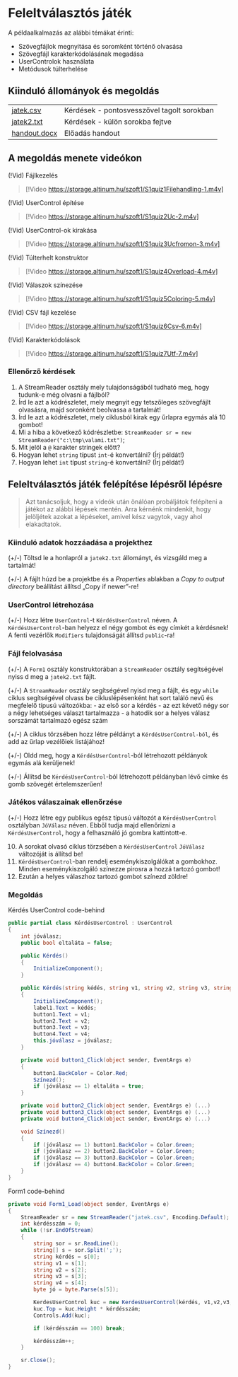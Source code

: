# Feleltválasztós játék
A példaalkalmazás az alábbi témákat érinti:
 - Szövegfájlok megnyitása és soromként történő olvasása 
 - Szövegfájl karakterkódolásának megadása
-  UserControlok használata 
- Metódusok túlterhelése

## Kiinduló állományok és megoldás
|||
|-|-|
|[jatek.csv](jatek.csv)|  Kérdések - pontosvesszővel tagolt sorokban|
|[jatek2.txt](jatek2.txt)|Kérdések - külön sorokba fejtve|
|[handout.docx](handout.docx)|Előadás handout|
## A megoldás menete videókon

(!Vid) Fájlkezelés
> [!Video https://storage.altinum.hu/szoft1/S1quiz1Filehandling-1.m4v]

(!Vid) UserControl építése
> [!Video https://storage.altinum.hu/szoft1/S1quiz2Uc-2.m4v]

(!Vid) UserControl-ok kirakása
> [!Video https://storage.altinum.hu/szoft1/S1quiz3Ucfromon-3.m4v]

(!Vid) Túlterhelt konstruktor
> [!Video https://storage.altinum.hu/szoft1/S1quiz4Overload-4.m4v]

(!Vid) Válaszok színezése
> [!Video https://storage.altinum.hu/szoft1/S1quiz5Coloring-5.m4v]

(!Vid) CSV fájl kezelése
> [!Video https://storage.altinum.hu/szoft1/S1quiz6Csv-6.m4v]

(!Vid) Karakterkódolások
> [!Video https://storage.altinum.hu/szoft1/S1quiz7Utf-7.m4v]


### Ellenőrző kérdések 

1.  A StreamReader osztály mely tulajdonságából tudható meg, hogy tudunk-e még olvasni a fájlból?
2.  Írd le azt a kódrészletet, mely megnyit egy tetszőleges szövegfájlt olvasásra, majd soronként beolvassa a tartalmát!
3.  Írd le azt a kódrészletet, mely ciklusból kirak egy űrlapra egymás alá 10 gombot!
4.  Mi a hiba a következő kódrészletbe: `StreamReader sr = new StreamReader("c:\tmp\valami.txt")`;
5.  Mit jelöl a `@` karakter stringek előtt?
6.  Hogyan lehet `string` típust `int`-é konvertálni? (Írj példát!)
7.  Hogyan lehet `int` típust `string`-é konvertálni? (Írj példát!)

## Feleltválasztós játék felépítése lépésről lépésre

> Azt tanácsoljuk, hogy a videók után önálóan probáljátok felépíteni a játékot az alábbi lépések mentén. Arra kérnénk mindenkit, hogy jelöljétek azokat a lépéseket, amivel kész vagytok, vagy ahol elakadtatok. 

### Kiinduló adatok hozzáadása a projekthez

(+/-) Töltsd le a honlapról a `jatek2.txt` állományt, és vizsgáld meg a tartalmát!

(+/-) A fájlt húzd be a projektbe és a *Properties* ablakban a *Copy to output directory* beállítást állítsd „Copy if newer”-re!

### UserControl létrehozása

(+/-) Hozz létre `UserControl`-t `KérdésUserControl` néven. A `KérdésUserControl`-ban helyezz el négy gombot és egy címkét a kérdésnek! A fenti vezérlők `Modifiers` tulajdonságát állítsd `public`-ra!

### Fájl felolvasása

(+/-) A `Form1` osztály konstruktorában a `StreamReader` osztály segítségével nyiss d meg a `jatek2.txt` fájlt.

(+/-) A `StreamReader` osztály segítségével nyisd meg a fájlt, és egy `while` ciklus segítségével olvass be cikluslépésenként hat sort találó nevű és megfelelő típusú változókba:
    -   az első sor a kérdés
    -   az ezt kévető négy sor a négy lehetséges választ tartalmazza
    -   a hatodik sor a helyes válasz sorszámát tartalmazó egész szám

(+/-) A ciklus törzsében hozz létre példányt a `KérdésUserControl-ból`, és add az űrlap vezélőiek listájához!

(+/-) Oldd meg, hogy a `KérdésUserControl`-ból létrehozott példányok egymás alá kerüljenek!

(+/-) Állítsd be `KérdésUserControl`-ból létrehozott példányban lévő címke és gomb szövegét értelemszerűen!

### Játékos válaszainak ellenőrzése

(+/-) Hozz létre egy publikus egész típusú változót a `KérdésUserControl` osztályban `JóVálasz` néven. Ebből tudja majd ellenőrizni a `KérdésUserControl`, hogy a felhasználó jó gombra kattintott-e.

10.  A sorokat olvasó ciklus törzsében a `KérdésUserControl` `JóVálasz` változóját is állítsd be!
11.  `KérdésUserControl`-ban rendelj eseménykiszolgálókat a gombokhoz. Minden eseménykiszolgáló színezze pirosra a hozzá tartozó gombot!
12.  Ezután a helyes válaszhoz tartozó gombot színezd zöldre!

### Megoldás

Kérdés UserControl code-behind
``` csharp
public partial class KérdésUserControl : UserControl
{
    int jóválasz;
    public bool eltaláta = false;

    public Kérdés()
    {
	    InitializeComponent();
    }

    public Kérdés(string kédés, string v1, string v2, string v3, string v4, int jóválasz)
    {
	    InitializeComponent();
	    label1.Text = kédés;
	    button1.Text = v1;
	    button2.Text = v2;
	    button3.Text = v3;
	    button4.Text = v4;
	    this.jóválasz = jóválasz;
    }

    private void button1_Click(object sender, EventArgs e)
    {
	    button1.BackColor = Color.Red;
	    Színezd();
	    if (jóválasz == 1) eltaláta = true;
    }

    private void button2_Click(object sender, EventArgs e) (...)
    private void button3_Click(object sender, EventArgs e) (...)
    private void button4_Click(object sender, EventArgs e) (...)

    void Színezd()
    {
	    if (jóválasz == 1) button1.BackColor = Color.Green;
	    if (jóválasz == 2) button2.BackColor = Color.Green;
	    if (jóválasz == 3) button3.BackColor = Color.Green;
	    if (jóválasz == 4) button4.BackColor = Color.Green;
    }
}
```

Form1 code-behind
``` csharp
private void Form1_Load(object sender, EventArgs e)
{
    StreamReader sr = new StreamReader("jatek.csv", Encoding.Default);
    int kérdésszám = 0;
    while (!sr.EndOfStream)
    {
        string sor = sr.ReadLine();
        string[] s = sor.Split(';');
        string kérdés = s[0];
        string v1 = s[1];
        string v2 = s[2];
        string v3 = s[3];
        string v4 = s[4];
        byte jó = byte.Parse(s[5]);

        KerdesUserControl kuc = new KerdesUserControl(kérdés, v1,v2,v3,v4,jó);
        kuc.Top = kuc.Height * kérdésszám;
        Controls.Add(kuc);

        if (kérdésszám == 100) break;

        kérdésszám++;
    }

    sr.Close();
}
```
